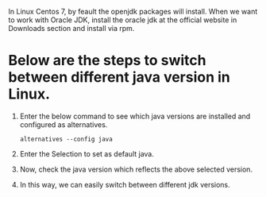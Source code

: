 In Linux Centos 7, by feault the openjdk packages will install. When we want to work with Oracle JDK, install the oracle jdk at the official website in Downloads section and install via rpm.

# Below are the steps to switch between different java version in Linux.

1. Enter the below command to see which java versions are installed and configured as alternatives.
   
   ```alternatives --config java```
   
2. Enter the Selection to set as default java.

3. Now, check the java version which reflects the above selected version.

4. In this way, we can easily switch between different jdk versions.
